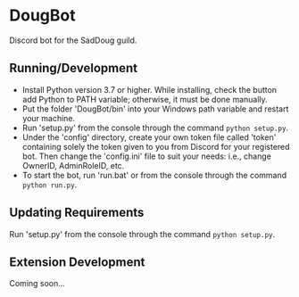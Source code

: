 # DougBot
Discord bot for the SadDoug guild.

## Running/Development
* Install Python version 3.7 or higher. While installing, check the button add Python to PATH variable; otherwise, it must be done manually.
* Put the folder 'DougBot/bin' into your Windows path variable and restart your machine.
* Run 'setup.py' from the console through the command `python setup.py`.
* Under the 'config' directory, create your own token file called 'token' containing solely the token given to you from Discord for your registered bot. Then change the 'config.ini' file to suit your needs: i.e., change OwnerID, AdminRoleID, etc.
* To start the bot, run 'run.bat' or from the console through the command `python run.py`.

## Updating Requirements
Run 'setup.py' from the console through the command `python setup.py`.

## Extension Development
Coming soon...
